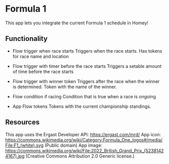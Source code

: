 # Formula 1

This app lets you integrate the current Formula 1 schedule in Homey!

## Functionality

- Flow trigger when race starts
Triggers when the race starts. Has tokens for race name and location

- Flow trigger with timer before the race starts
Triggers a setable amount of time before the race starts

- Flow trigger with winner token
Triggers after the race when the winner is determined. Token with the name of the winner.

- Flow condition if racing
Condition that is true when a race is ongoing

- App Flow tokens
Tokens with the current championship standings.

## Resources
This app uses the Ergast Developer API: https://ergast.com/mrd/
App icon: https://commons.wikimedia.org/wiki/Category:Formula_One_logos#/media/File:F1_(white).svg (Public domain)
App image: https://commons.wikimedia.org/wiki/File:2022_British_Grand_Prix_(52381424167).jpg (Creative Commons Attribution 2.0 Generic license.)